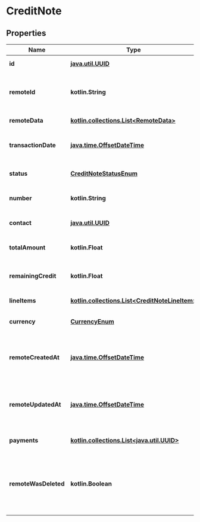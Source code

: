 
# CreditNote

## Properties
Name | Type | Description | Notes
------------ | ------------- | ------------- | -------------
**id** | [**java.util.UUID**](java.util.UUID.md) |  |  [optional] [readonly]
**remoteId** | **kotlin.String** | The third-party API ID of the matching object. |  [optional]
**remoteData** | [**kotlin.collections.List&lt;RemoteData&gt;**](RemoteData.md) |  |  [optional] [readonly]
**transactionDate** | [**java.time.OffsetDateTime**](java.time.OffsetDateTime.md) | The credit note&#39;s transaction date. |  [optional]
**status** | [**CreditNoteStatusEnum**](CreditNoteStatusEnum.md) | The credit note&#39;s status. |  [optional]
**number** | **kotlin.String** | The credit note&#39;s number. |  [optional]
**contact** | [**java.util.UUID**](java.util.UUID.md) | The credit note&#39;s contact. |  [optional]
**totalAmount** | **kotlin.Float** | The credit note&#39;s total amount. |  [optional]
**remainingCredit** | **kotlin.Float** | The credit note&#39;s remaining credit. |  [optional]
**lineItems** | [**kotlin.collections.List&lt;CreditNoteLineItem&gt;**](CreditNoteLineItem.md) |  |  [optional] [readonly]
**currency** | [**CurrencyEnum**](CurrencyEnum.md) | The credit note&#39;s currency. |  [optional]
**remoteCreatedAt** | [**java.time.OffsetDateTime**](java.time.OffsetDateTime.md) | When the third party&#39;s credit note was created. |  [optional]
**remoteUpdatedAt** | [**java.time.OffsetDateTime**](java.time.OffsetDateTime.md) | When the third party&#39;s credit note was updated. |  [optional]
**payments** | [**kotlin.collections.List&lt;java.util.UUID&gt;**](java.util.UUID.md) | Array of &#x60;Payment&#x60; object IDs |  [optional]
**remoteWasDeleted** | **kotlin.Boolean** | Indicates whether or not this object has been deleted by third party webhooks. |  [optional] [readonly]




